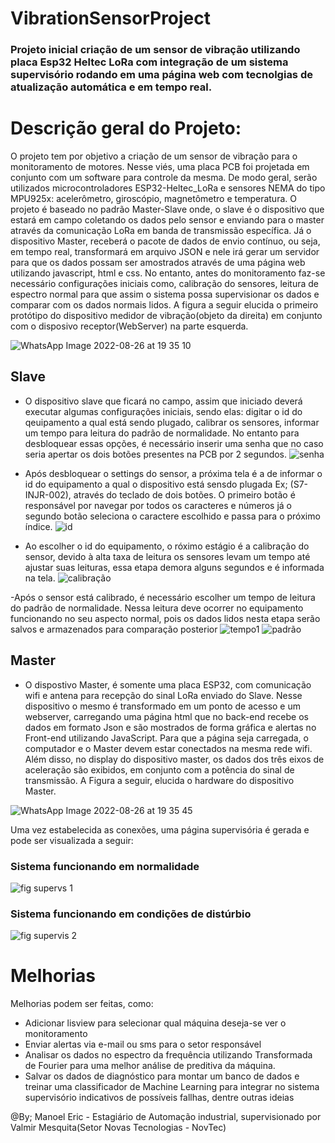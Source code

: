 # VibrationSensorProject
### Projeto inicial criação de um sensor de vibração utilizando placa Esp32 Heltec LoRa com integração de um sistema supervisório rodando em uma página web com tecnolgias de atualização automática e em tempo real.
# Descrição geral do Projeto:
O projeto tem por objetivo a criação de um sensor de vibração para o monitoramento de motores. Nesse viés, uma placa PCB foi projetada em conjunto com um software para controle da mesma. De modo geral, serão utilizados microcontroladores ESP32-Heltec_LoRa e sensores NEMA do tipo MPU925x: acelerômetro, giroscópio, magnetômetro e temperatura. O projeto é baseado no padrão Master-Slave onde, o slave é o dispositivo que estará em campo coletando os dados pelo sensor e enviando para o master através da comunicação LoRa em banda de transmissão específica. Já o dispositivo Master, receberá o pacote de dados de envio contínuo, ou seja, em tempo real, transformará em arquivo JSON e nele irá gerar um servidor para que os dados possam ser amostrados através de uma página web utilizando javascript, html e css. 
No entanto, antes do monitoramento faz-se necessário configurações iniciais como, calibração do sensores, leitura de espectro normal para que assim o sistema possa supervisionar os dados e comparar com os dados normais lidos. A figura a seguir elucida o primeiro protótipo do dispositivo medidor de vibração(objeto da direita) em conjunto com o disposivo receptor(WebServer) na parte esquerda.


![WhatsApp Image 2022-08-26 at 19 35 10](https://user-images.githubusercontent.com/35776840/187000401-ed612b72-6ba7-4e61-a31b-bb84867efc3c.jpeg)


## Slave
- O dispositivo slave que ficará no campo, assim que iniciado deverá executar algumas configurações iniciais, sendo elas: digitar o id  do qeuipamento a qual está sendo plugado, calibrar os sensores, informar um tempo para leitura do padrão de normalidade. No entanto para desbloquear essas opções, é necessário inserir uma senha que no caso seria apertar os dois botões presentes na PCB por 2 segundos. 
![senha](https://user-images.githubusercontent.com/35776840/185218320-6a20858e-8171-415a-bfb5-88dbb0a2a4e2.jpg)

- Após desbloquear o settings do sensor, a próxima tela é a de informar  o id do equipamento a qual o dispositivo está sensdo plugada Ex; (S7-INJR-002), através do teclado de dois botões. O primeiro botão é responsável por navegar por todos os caracteres e números já o segundo botão seleciona o caractere escolhido e passa para o próximo índice.
![id](https://user-images.githubusercontent.com/35776840/185218334-7e985e14-4d31-4198-909f-d39aaf8238d3.jpg)

- Ao escolher o id do equipamento, o róximo estágio é a calibração do sensor, devido à alta taxa de leitura os sensores levam um tempo até ajustar suas leituras, essa etapa demora alguns segundos e é informada na tela.
![calibração](https://user-images.githubusercontent.com/35776840/185218357-d7bb144c-2f7d-46b5-9a00-63255de5b48f.jpg)

-Após o sensor está calibrado, é necessário escolher um tempo de leitura do padrão de normalidade. Nessa leitura deve ocorrer no equipamento funcionando no seu aspecto normal, pois os dados lidos nesta etapa serão salvos e armazenados para comparação posterior 
![tempo1](https://user-images.githubusercontent.com/35776840/185218379-40d4ca92-f465-4353-923b-072479b4324b.jpg)
![padrão](https://user-images.githubusercontent.com/35776840/185218370-dcdc74dd-3cf6-426f-9c99-61a0a2d329e1.jpg)

## Master
- O dispostivo Master, é somente uma placa ESP32, com comunicação wifi e antena para recepção do sinal LoRa enviado do Slave. Nesse dispositivo o mesmo é transformado em um ponto de acesso e um webserver, carregando uma página html que no back-end recebe os dados em formato Json e são mostrados de forma gráfica e alertas no Front-end utilizando JavaScript. Para que a página seja carregada, o computador e o Master devem estar conectados na mesma rede wifi. Além disso, no display do dispositivo master, os dados dos três eixos de aceleração são exibidos, em conjunto com a potência do sinal de transmissão. A Figura a seguir, elucida o hardware do dispositivo Master.


![WhatsApp Image 2022-08-26 at 19 35 45](https://user-images.githubusercontent.com/35776840/187000453-6d3f2acb-95b8-4c18-b9e2-50a4e51a55b5.jpeg)



Uma vez estabelecida as conexões, uma página supervisória é gerada e pode ser visualizada a seguir:


### Sistema funcionando em normalidade
![fig supervs 1](https://user-images.githubusercontent.com/35776840/186803239-dcea84ae-0fc1-41f5-be7a-39202db6a05c.png)


### Sistema funcionando em condições de distúrbio
![fig supervis 2](https://user-images.githubusercontent.com/35776840/186803243-2c1b4b12-a419-4a1f-8dfc-ce21099697f5.png)

# Melhorias
Melhorias podem ser feitas, como:
- Adicionar lisview para selecionar qual máquina deseja-se ver o monitoramento
- Enviar alertas via e-mail ou sms para o setor responsável
- Analisar os dados no espectro da frequência utilizando Transformada de Fourier para uma melhor análise de preditiva da máquina.
- Salvar os dados de diagnóstico para montar um banco de dados e treinar uma classificador de Machine Learning para integrar no sistema supervisório indicativos de possíveis fallhas, dentre outras ideias


@By; Manoel Eric - Estagiário de Automação industrial, supervisionado por Valmir Mesquita(Setor Novas Tecnologias - NovTec)
